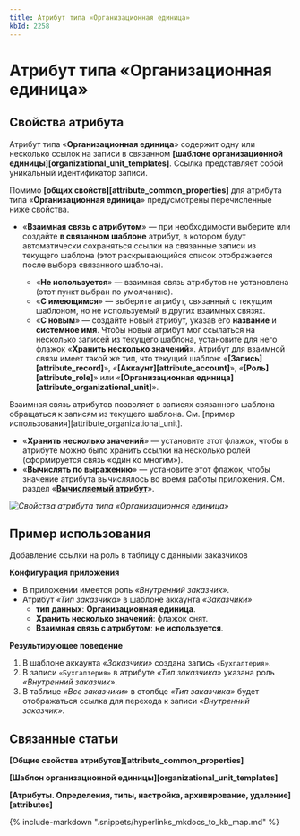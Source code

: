 ```yaml
---
title: Атрибут типа «Организационная единица»
kbId: 2258
---
```


# Атрибут типа «Организационная единица»

## Свойства атрибута

Атрибут типа «**Организационная единица**» содержит одну или несколько ссылок на записи в связанном **[шаблоне организационной единицы][organizational_unit_templates]**. Ссылка представляет собой уникальный идентификатор записи.

Помимо **[общих свойств][attribute_common_properties]** для атрибута типа «**Организационная единица**» предусмотрены перечисленные ниже свойства.

- «**Взаимная связь с атрибутом**» — при необходимости выберите или создайте **в связанном шаблоне** атрибут, в котором будут автоматически сохраняться ссылки на связанные записи из текущего шаблона (этот раскрывающийся список отображается после выбора связанного шаблона).

    - «**Не используется**» — взаимная связь атрибутов не установлена (этот пункт выбран по умолчанию).
    - «**С имеющимся**» — выберите атрибут, связанный с текущим шаблоном, но не используемый в других взаимных связях.
    - «**С новым**» — создайте новый атрибут, указав его **название** и **системное имя**. Чтобы новый атрибут мог ссылаться на несколько записей из текущего шаблона, установите для него флажок «**Хранить несколько значений**».
Атрибут для взаимной связи имеет такой же тип, что текущий шаблон: «**[Запись][attribute_record]**», «**[Аккаунт][attribute_account]**», «**[Роль][attribute_role]**» или «**[Организационная единица][attribute_organizational_unit]**».

Взаимная связь атрибутов позволяет в записях связанного шаблона обращаться к записям из текущего шаблона. См. [пример использования][attribute_organizational_unit].
- «**Хранить несколько значений**» — установите этот флажок, чтобы в атрибуте можно было хранить ссылки на несколько ролей (сформируется связь «один ко многим»).
- «**Вычислять по выражению**» — установите этот флажок, чтобы значение атрибута вычислялось во время работы приложения. См. раздел «**[Вычисляемый атрибут](https://kb.comindware.ru/article.php?id=2254)**».

_![Свойства атрибута типа «Организационная единица»](https://kb.comindware.ru/assets/attribute_organizational_unit_properties.png)_

## Пример использования

Добавление ссылки на роль в таблицу с данными заказчиков

**Конфигурация приложения**

- В приложении имеется роль *«Внутренний заказчик»*.
- Атрибут *«Тип заказчика»* в шаблоне аккаунта *«Заказчики»*
    - **тип данных**: **Организационная единица**.
    - **Хранить несколько значений**: флажок снят.
    - **Взаимная связь с атрибутом**: **не используется**.

**Результирующее поведение**

1. В шаблоне аккаунта *«Заказчики»* создана запись `«Бухгалтерия»`.
2. В записи `«Бухгалтерия»` в атрибуте *«Тип заказчика»* указана роль *«Внутренний заказчик»*.
3. В таблице *«Все заказчики»* в столбце *«Тип заказчика»* будет отображаться ссылка для перехода к записи *«Внутренний заказчик»*.

## Связанные статьи

**[Общие свойства атрибутов][attribute_common_properties]**

**[Шаблон организационной единицы][organizational_unit_templates]**

**[Атрибуты. Определения, типы, настройка, архивирование, удаление][attributes]**



{% include-markdown ".snippets/hyperlinks_mkdocs_to_kb_map.md" %}
